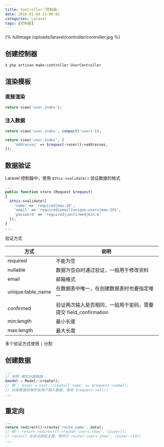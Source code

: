 ```yaml
---
title: Controller『控制器』
date: 2018-01-04 11:08:02
categories: Laravel
tags: [控制器]
---
```


{% fullimage /uploads/laravel/controller/controller.jpg %}

<!-- more -->

## 创建控制器

```bash
$ php artisan make:controller UserController
```

## 渲染模板

### 直接渲染

```php
return view('user.index');
```

### 注入数据

```php
return view('user.index', compact('users'));

return view('user.index', [
    'addresses' => $request->user()->addresses,
]);
```

































## 数据验证

Laravel 控制器中，使用 `$this->validate()` 验证数据的格式

```php
...
public function store (Request $request)
{
  $this->validate([
    'name' => 'required|max:20',
    'email' => 'required|email|unique:users|max:255',
    'password' => 'required|confirmed|min:6'
  ]);
}
...
```

验证方式

| 方式                | 说明                                       |
| ----------------- | ---------------------------------------- |
| required          | 不能为空                                     |
| nullable          | 数据为空白时通过验证，一般用于修改资料                      |
| email             | 邮箱格式                                     |
| unique:table_name | 在数据表中唯一，在创建数据表时也要指定唯一                    |
| confirmed         | 验证两次输入是否相同，一般用于密码，需要提交  field_confirmation |
| min:length        | 最小长度                                     |
| max:length        | 最大长度                                     |

多个验证方式使用 `|` 分割

## 创建数据

```php
...
// 参照 模型创建数据
$model = Model::create();
// 例 : $user = User::create(['name' => $request->name]);
// 如果需要获取所有用户输入数据，使用 $request->all()
...
```

## 重定向

```php
...
return redirect()->route('route_name', data);
// 例 : return redirect()->route('users.show', [$user]);
// route() 会自动获取主键，等同于 route('users.show', [$user->id])
...
```


